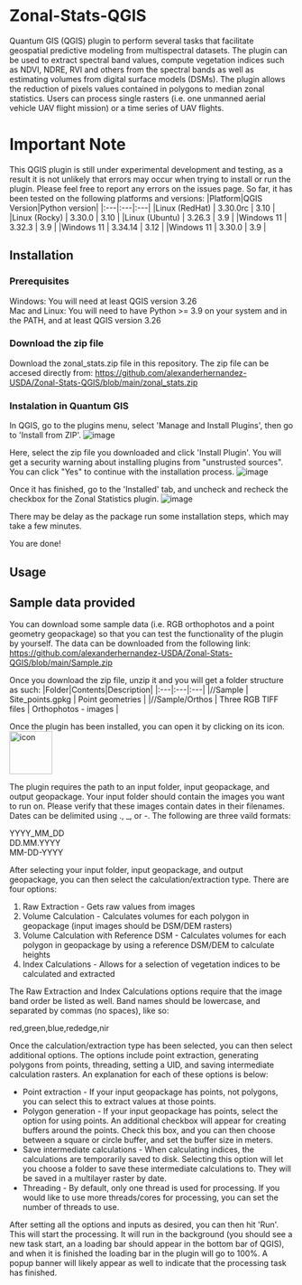 # Zonal-Stats-QGIS
Quantum GIS (QGIS) plugin to perform several tasks that facilitate geospatial predictive modeling from multispectral datasets. The plugin can be used to extract spectral band values, compute vegetation indices such as NDVI, NDRE, RVI and others from the spectral bands as well as estimating volumes from digital surface models (DSMs). The plugin allows the reduction of pixels values contained in polygons to median zonal statistics. Users can process single rasters (i.e. one unmanned aerial vehicle UAV flight mission) or a time series of UAV flights. 


# Important Note
This QGIS plugin is still under experimental development and testing, as a result it is not unlikely that errors may occur when trying to install or run the plugin. Please feel free to report any errors on the issues page. So far, it has been tested on the following platforms and versions:
|Platform|QGIS Version|Python version|
|:---|:---|:---|
|Linux (RedHat) | 3.30.0rc | 3.10 |
|Linux (Rocky) | 3.30.0 | 3.10 |
|Linux (Ubuntu) | 3.26.3 | 3.9 |
|Windows 11 | 3.32.3 | 3.9 |
|Windows 11 | 3.34.14 | 3.12 |
|Windows 11 | 3.30.0 | 3.9 |

## Installation

### Prerequisites
Windows: You will need at least QGIS version 3.26  
Mac and Linux: You will need to have Python >= 3.9 on your system and in the PATH, and at least QGIS version 3.26

### Download the zip file
Download the zonal_stats.zip file in this repository. The zip file can be accesed directly from:
https://github.com/alexanderhernandez-USDA/Zonal-Stats-QGIS/blob/main/zonal_stats.zip

### Instalation in Quantum GIS
In QGIS, go to the plugins menu, select 'Manage and Install Plugins', then go to 'Install from ZIP'. 
![image](https://github.com/user-attachments/assets/cc7cd9b3-e39d-497a-a7a1-ea2a9c0eaba9)






Here, select the zip file you downloaded and click 'Install Plugin'. You will get a security warning about installing plugins from "unstrusted sources". You can click "Yes" to continue with the installation process.
![image](https://github.com/user-attachments/assets/b6d5a164-9cf1-463f-a00e-7cfda87e7b25)


Once it has finished, go to the 'Installed' tab, and uncheck and recheck the checkbox for the Zonal Statistics plugin.
![image](https://github.com/user-attachments/assets/c71baf94-af77-487e-9a64-b9de737e9a1b)


There may be delay as the package run some installation steps, which may take a few minutes.

You are done!






## Usage
## Sample data provided
You can download some sample data (i.e. RGB orthophotos and a point geometry geopackage) so that you can test the functionality of the plugin by yourself. The data can be downloaded from the following link:
https://github.com/alexanderhernandez-USDA/Zonal-Stats-QGIS/blob/main/Sample.zip

Once you download the zip file, unzip it and you will get a folder structure as such:
|Folder|Contents|Description|
|:---|:---|:---|
|//Sample | Site_points.gpkg | Point geometries |
|//Sample/Orthos | Three RGB TIFF files | Orthophotos - images |


Once the plugin has been installed, you can open it by clicking on its icon. 
<img width="76" alt="icon" src="https://github.com/user-attachments/assets/826d45ff-26be-4f26-8b28-dcbc1756fb30" />



The plugin requires the path to an input folder, input geopackage, and output geopackage. Your input folder should contain the images you want to run on. Please verify that these images contain dates in their filenames. Dates can be delimited using ., _, or -. The following are three vaild formats:

YYYY_MM_DD  
DD.MM.YYYY  
MM-DD-YYYY  

After selecting your input folder, input geopackage, and output geopackage, you can then select the calculation/extraction type. There are four options:
1. Raw Extraction - Gets raw values from images
2. Volume Calculation - Calculates volumes for each polygon in geopackage (input images should be DSM/DEM rasters)
3. Volume Calculation with Reference DSM - Calculates volumes for each polygon in geopackage by using a reference DSM/DEM to calculate heights
4. Index Calculations - Allows for a selection of vegetation indices to be calculated and extracted

The Raw Extraction and Index Calculations options require that the image band order be listed as well. Band names should be lowercase, and separated by commas (no spaces), like so:

red,green,blue,rededge,nir

Once the calculation/extraction type has been selected, you can then select additional options. The options include point extraction, generating polygons from points, threading, setting a UID, and saving intermediate calculation rasters. An explanation for each of these options is below:

- Point extraction - If your input geopackage has points, not polygons, you can select this to extract values at those points.
- Polygon generation - If your input geopackage has points, select the option for using points. An additional checkbox will appear for creating buffers around the points. Check this box, and you can then choose between a square or circle buffer, and set the buffer size in meters.
- Save intermediate calculations - When calculating indices, the calculations are temporarily saved to disk. Selecting this option will let you choose a folder to save these intermediate calculations to. They will be saved in a multilayer raster by date.
- Threading - By default, only one thread is used for processing. If you would like to use more threads/cores for processing, you can set the number of threads to use.


After setting all the options and inputs as desired, you can then hit 'Run'. This will start the processing. It will run in the background (you should see a new task start, an a loading bar should appear in the bottom bar of QGIS), and when it is finished the loading bar in the plugin will go to 100%. A popup banner will likely appear as well to indicate that the processing task has finished.
